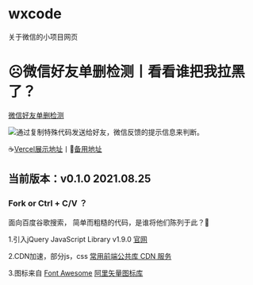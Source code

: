 # wxcode
关于微信的小项目网页
# ☹️微信好友单删检测丨看看谁把我拉黑了？
[微信好友单删检测](https://plaidweb.top/search/index.html)

![](https://github.com/2286605128/wxcode/blob/main/favicon.ico)通过复制特殊代码发送给好友，微信反馈的提示信息来判断。

☕[Vercel展示地址](https://search-umber.vercel.app/ "微信好友单删检测已部署至Vercel")丨🤞[备用地址](https://plaidweb.top/WebStudio/wxcode/ "微信好友单删检测")

## 当前版本：v0.1.0 2021.08.25
### Fork or Ctrl + C/V ？
面向百度谷歌搜索，
简单而粗糙的代码，是谁将他们陈列于此？🍉

1.引入jQuery JavaScript Library v1.9.0 [官网](http://jquery.com/ "jQuery")

2.CDN加速，部分js，css [常用前端公共库 CDN 服务](https://css.loli.net/ "常用前端公共库 CDN 服务")

3.图标来自 [Font Awesome](https://fontawesome.com/ "Font Awesome") [阿里矢量图标库](https://www.iconfont.cn/ "阿里巴巴矢量图标库")
